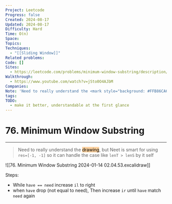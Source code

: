 ```yaml
---
Project: Leetcode
Progress: false
Created: 2024-08-17
Updated: 2024-08-17
Difficulty: Hard
Time: O(n)
Space: 
Topics: 
Techniques:
  - "[[Sliding Window]]"
Related problems: 
Code: []
Sites:
  - https://leetcode.com/problems/minimum-window-substring/description/
Walkthrough:
  - https://www.youtube.com/watch?v=jSto0O4AJbM
Companies: 
Note: 'Need to really understand the <mark style="background: #FFB86CA6;">drawing</mark>, but Neet is smart for using `res=[-1, -1]` so it can handle the case like `lenT > lenS` by it self'
tags: 
TODO:
  - make it better, understandable at the first glance
---
```

# 76. Minimum Window Substring
---

>Need to really understand the <mark style="background: #FFB86CA6;">drawing</mark>, but Neet is smart for using `res=[-1, -1]` so it can handle the case like `lenT > lenS` by it self


![[76. Minimum Window Substring 2024-01-14 02.04.53.excalidraw]]

Steps:
- While `have == need` increase `il` to right
- when `have` drop (not equal to need), Then increase `ir` until `have` match `need` again